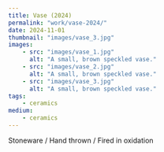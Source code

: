 ```yaml
---
title: Vase (2024)
permalink: "work/vase-2024/"
date: 2024-11-01
thumbnail: "images/vase_3.jpg"
images:
    - src: "images/vase_1.jpg"
      alt: "A small, brown speckled vase."
    - src: "images/vase_2.jpg"
      alt: "A small, brown speckled vase."
    - src: "images/vase_3.jpg"
      alt: "A small, brown speckled vase."
tags: 
    - ceramics
medium: 
    - ceramics
---
```


Stoneware / Hand thrown / Fired in oxidation